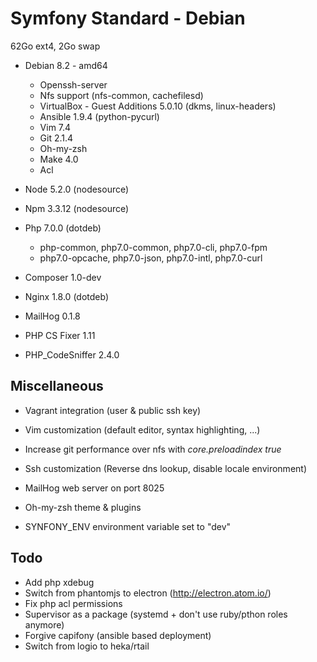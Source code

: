 # Symfony Standard - Debian #

62Go ext4, 2Go swap

 * Debian 8.2 - amd64
   * Openssh-server
   * Nfs support (nfs-common, cachefilesd)
   * VirtualBox - Guest Additions 5.0.10 (dkms, linux-headers)
   * Ansible 1.9.4 (python-pycurl)
   * Vim 7.4
   * Git 2.1.4
   * Oh-my-zsh
   * Make 4.0
   * Acl

 * Node 5.2.0 (nodesource)
 * Npm 3.3.12 (nodesource)
 * Php 7.0.0 (dotdeb)
   * php-common, php7.0-common, php7.0-cli, php7.0-fpm
   * php7.0-opcache, php7.0-json, php7.0-intl, php7.0-curl
 * Composer 1.0-dev
 * Nginx 1.8.0 (dotdeb)
 * MailHog 0.1.8
 * PHP CS Fixer 1.11
 * PHP_CodeSniffer 2.4.0

## Miscellaneous ##

 * Vagrant integration (user & public ssh key)
 * Vim customization (default editor, syntax highlighting, ...)
 * Increase git performance over nfs with *core.preloadindex true*

 * Ssh customization (Reverse dns lookup, disable locale environment)
 * MailHog web server on port 8025
 * Oh-my-zsh theme & plugins
 * SYNFONY_ENV environment variable set to "dev"

## Todo

 * Add php xdebug
 * Switch from phantomjs to electron (http://electron.atom.io/)
 * Fix php acl permissions
 * Supervisor as a package (systemd + don't use ruby/pthon roles anymore)
 * Forgive capifony (ansible based deployment)
 * Switch from logio to heka/rtail
